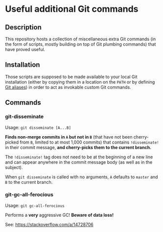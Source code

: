 Useful additional Git commands
==============================

Description
-----------

This repository hosts a collection of miscellaneous extra Git commands (in the
form of scripts, mostly building on top of Git plumbing commands) that have
proved useful.

Installation
------------

Those scripts are supposed to be made available to your local Git installation
(either by copying them in a location on the `PATH` or by defining
[Git aliases](https://git-scm.com/book/en/v2/Git-Basics-Git-Aliases)) in
order to act as invokable custom Git commands.

Commands
--------

### git-disseminate ###

Usage: `git disseminate [A...B]`

**Finds non-merge commits in `A` but not in `B`** (that have not been
cherry-picked from `B`, limited to at most 1,000 commits) that contains
`!disseminate!` in their commit message, **and cherry-picks them to the current
branch.**

The `!disseminate!` tag does not need to be at the beginning of a new line and
can appear anywhere in the commit message body (as well as in the subject).

When `git disseminate` is called with no arguments, `A` defaults to `master`
and `B` to the current branch.

### git-gc-all-ferocious ###

Usage: `git gc-all-ferocious`

Performs a **very** aggressive GC! **Beware of data loss!**

See: <https://stackoverflow.com/a/14728706>
